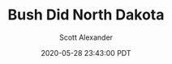 ---
layout: podcast
title: "Bush Did North Dakota"
author: Scott Alexander
description: https://slatestarcodex.com/2020/05/28/bush-did-north-dakota/
date: 2020-05-28 23:43:00 PDT
length: 1770825
duration: 443
guid: bush-did-north-dakota
---